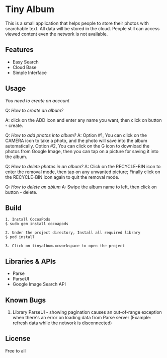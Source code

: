 # Tiny Album
This is a small application that helps people to store their photos with searchable text. All data will be stored in the cloud. People still can access viewed content even the network is not available.

## Features
* Easy Search
* Cloud Base
* Simple Interface

## Usage
*You need to create an account*

Q: *How to create an album?*

A: click on the ADD icon and enter any name you want, then click on button - create.

Q: *How to add photos into album?*
A: Option #1, You can click on the CAMERA icon to take a photo, and the photo will save into the album automatically. Option #2, You can click on the G icon to download the photos from Google Image, then you can tap on a picture for saving it into the album.

Q: *How to delete photos in an album?*
A: Click on the RECYCLE-BIN icon to enter the removal mode, then tap on any unwanted picture; Finally click on the RECYCLE-BIN icon again to quit the removal mode.

Q: *How to delete an ablum*
A: Swipe the album name to left, then click on button - delete.

## Build
```
1. Install CocoaPods
$ sudo gem install cocoapods

2. Under the project directory, Install all required library
$ pod install

3. Click on tinyalbum.xcworkspace to open the project
```

## Libraries & APIs
* Parse
* ParseUI
* Google Image Search API

## Known Bugs
1. Library ParseUI - showing pagination causes an out-of-range exception when there's an error on loading data from Parse server (Example: refresh data while the network is disconnected)

## License
Free to all

